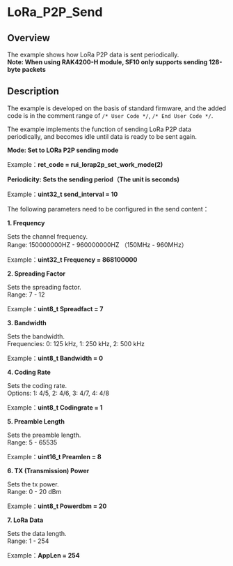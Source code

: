 # LoRa_P2P_Send

## Overview

The example shows how LoRa P2P data is sent periodically. <br>
**Note: When using RAK4200-H module, SF10 only supports sending 128-byte packets**



## Description

The example is developed on the basis of standard firmware, and the added code is in the comment range of `/* User Code */`, `/* End User Code */`. 

The example implements the function of sending LoRa P2P data periodically, and becomes idle until data is ready to be sent again.

**Mode: Set to LORa P2P sending mode**

Example：**ret_code = rui_lorap2p_set_work_mode(2)**

**Periodicity: Sets the sending period（The unit is seconds)**

Example：**uint32_t send_interval = 10**

The following parameters need to be configured in the send content：

**1. Frequency**

Sets the channel frequency. <br>
Range: 150000000HZ - 960000000HZ （150MHz - 960MHz）

Example：**uint32_t Frequency = 868100000**

**2. Spreading Factor**

Sets the spreading factor. <br>
Range: 7 - 12

Example：**uint8_t Spreadfact = 7**

**3. Bandwidth**

Sets the bandwidth. <br>
Frequencies: 0: 125 kHz, 1: 250 kHz, 2: 500 kHz

Example：**uint8_t Bandwidth = 0**

**4. Coding Rate**

Sets the coding rate. <br>
Options: 1: 4/5, 2: 4/6, 3: 4/7, 4: 4/8

Example：**uint8_t Codingrate = 1**

**5. Preamble Length**

Sets the preamble length. <br>
Range: 5 - 65535

Example：**uint16_t Preamlen = 8**

**6. TX (Transmission) Power**

Sets the tx power. <br>
Range: 0 - 20 dBm

Example：**uint8_t Powerdbm = 20**

**7. LoRa Data**

Sets the data length. <br>
Range: 1 - 254

Example：**AppLen = 254**


